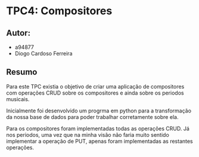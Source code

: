 # TPC4: Compositores

## Autor:
- a94877
- Diogo Cardoso Ferreira

## Resumo
Para este TPC existia o objetivo de criar uma aplicação de compositores com operações CRUD sobre os compositores e ainda sobre os periodos musicais.

Inicialmente foi desenvolvido um progrma em python para a transformação da nossa base de dados para poder trabalhar corretamente sobre ela.

Para os compositores foram implementadas todas as operações CRUD.
Já nos periodos, uma vez que na minha visão não faria muito sentido implementar a operação de PUT, apenas foram implementadas as restantes operações.